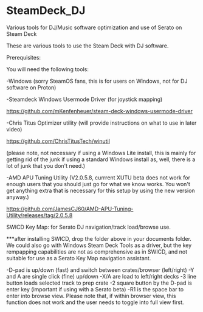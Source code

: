 # SteamDeck_DJ
Various tools for DJ/Music software optimization and use of Serato on Steam Deck

These are various tools to use the Steam Deck with DJ software. 

Prerequisites:

You will need the following tools:

-Windows (sorry SteamOS fans, this is for users on Windows, not for DJ software on Proton)

-Steamdeck Windows Usermode Driver (for joystick mapping)

https://github.com/mKenfenheuer/steam-deck-windows-usermode-driver

-Chris Titus Optimizer utility (will provide instructions on what to use in later video)

https://github.com/ChrisTitusTech/winutil

(please note, not necessary if using a Windows Lite install, this is mainly for getting rid of the junk if using a standard Windows install as, well, there is a lot of junk that you don't need.)

-AMD APU Tuning Utility (V2.0.5.8, currrent XUTU beta does not work for enough users that you should just go for what we know works. You won't get anything extra that is necessary for this setup by using the new version anyway.)

https://github.com/JamesCJ60/AMD-APU-Tuning-Utility/releases/tag/2.0.5.8

SWICD Key Map: for Serato DJ navigation/track load/browse use. 

***after installing SWICD, drop the folder above in your documents folder. We could also go with Windows Steam Deck Tools as a driver, but the key rempapping capabilities are not as comprehensive as in SWICD, and not suitable for use as a Serato Key Map navigation assistant.

-D-pad is up/down (fast) and switch between crates/browser (left/right)
-Y and A are single click (fine) up/down
-X/A are load to left/right decks
-3 line button loads selected track to prep crate
-2 square button by the D-pad is enter key (important if using with a Serato beta)
-R1 is the space bar to enter into browse view. Please note that, if within browser view, this function does not work and the user needs to toggle into full view first.
